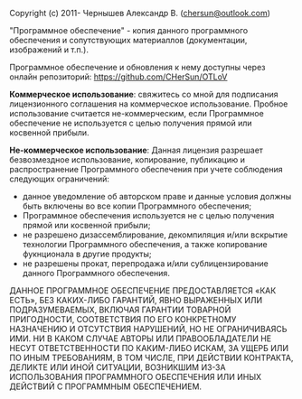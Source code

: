 Copyright (c) 2011- Чернышев Александр В. (chersun@outlook.com)

"Программное обеспечение" - копия данного программного обеспечения и сопутствующих материаллов (документации, изображений и т.п.).

Программное обеспечение и обновления к нему доступны через онлайн репозиторий: https://github.com/CHerSun/OTLoV

**Коммерческое использование**: свяжитесь со мной для подписания лицензионного соглашения на коммерческое использование.
Пробное использование считается не-коммерческим, если Программное обеспечение не используется с целью получения прямой или косвенной прибыли.

**Не-коммерческое использование**: Данная лицензия разрешает безвозмездное использование, копирование, публикацию и распространение Программного обеспечения при учете соблюдения следующих ограничений:

* данное уведомление об авторском праве и данные условия должны быть включены во все копии Программного обеспечения;
* Программное обеспечения используется не с целью получения прямой или косвенной прибыли;
* не разрешено дизассемблирование, декомпиляция и/или вскрытие технологии Программного обеспечения, а также копирование фукнционала в другие продукты;
* не разрешены прокат, перепродажа и/или сублицензирование данного Программного обеспечения.

ДАННОЕ ПРОГРАММНОЕ ОБЕСПЕЧЕНИЕ ПРЕДОСТАВЛЯЕТСЯ «КАК ЕСТЬ», БЕЗ КАКИХ-ЛИБО ГАРАНТИЙ, ЯВНО ВЫРАЖЕННЫХ ИЛИ ПОДРАЗУМЕВАЕМЫХ, ВКЛЮЧАЯ ГАРАНТИИ ТОВАРНОЙ ПРИГОДНОСТИ, СООТВЕТСТВИЯ ПО ЕГО КОНКРЕТНОМУ НАЗНАЧЕНИЮ И ОТСУТСТВИЯ НАРУШЕНИЙ, НО НЕ ОГРАНИЧИВАЯСЬ ИМИ. НИ В КАКОМ СЛУЧАЕ АВТОРЫ ИЛИ ПРАВООБЛАДАТЕЛИ НЕ НЕСУТ ОТВЕТСТВЕННОСТИ ПО КАКИМ-ЛИБО ИСКАМ, ЗА УЩЕРБ ИЛИ ПО ИНЫМ ТРЕБОВАНИЯМ, В ТОМ ЧИСЛЕ, ПРИ ДЕЙСТВИИ КОНТРАКТА, ДЕЛИКТЕ ИЛИ ИНОЙ СИТУАЦИИ, ВОЗНИКШИМ ИЗ-ЗА ИСПОЛЬЗОВАНИЯ ПРОГРАММНОГО ОБЕСПЕЧЕНИЯ ИЛИ ИНЫХ ДЕЙСТВИЙ С ПРОГРАММНЫМ ОБЕСПЕЧЕНИЕМ.
